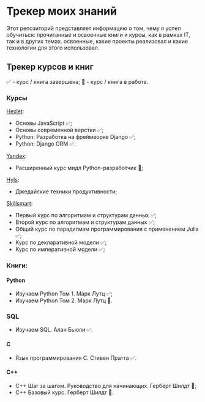 # Трекер моих знаний

Этот репозиторий представляет информацию о том, чему я успел обучиться:
прочитанные и освоенные книги и курсы, как в рамках IT, так и в других темах.
освоенные, какие проекты реализовал и какие технологии для этого использовал.

## Трекер курсов и книг
✅ - курс / книга завершена;
👔 - курс / книга в работе.

### Курсы

[Hexlet](https://ru.hexlet.io/):
- Основы JavaScript ✅;
- Основы современной верстки ✅;
- Python: Разработка на фреймворке Django ✅;
- Python: Django ORM ✅.

[Yandex](https://practicum.yandex.ru/):
- Расширенный курс мидл Python-разработчик 👔;

[Hyls](https://hyls.ru/):
- Джедайские техники продуктивности;

[Skillsmart](https://vk.com/lambda_brain):
- Первый курс по алгоритмам и структурам данных ✅;
- Второй курс по алгоритмам и структурам данных ✅;
- Общий курс по парадигмам программирования с применением Julia ✅;
- Курс по декларативной модели ✅;
- Курс по императивной модели ✅;

### Книги:

#### Python
- Изучаем Python Том 1. Марк Лутц ✅;
- Изучаем Python Том 2. Марк Лутц 👔.

### SQL
- Изучаем SQL. Алан Бьюли ✅.

#### C
- Язык программирования C. Стивен Пратта ✅.

#### C++
- C++ Шаг за шагом. Руководство для начинающих. Герберт Шилдт 👔;
- C++ Базовый курс. Герберт Шилдт 👔.
